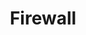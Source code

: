 ---
number: 3
title: Firewall
tagline: A firewall is a system that protects your computer from <span>intruders</span>
description: >-
    The firewall service provides a simple way to manage firewall rules.
    It is a singleton service that is available to all instances.
    It is not possible to create multiple instances of the firewall service.
    The firewall service is not available to instances that are not running
    in the cloud.
feature1: Stateful inspection
description1: The firewall service can inspect the state of the firewall
    rules and the state of the network interfaces.
feature2: Firewall rules
description2: The firewall service can manage firewall rules.
---